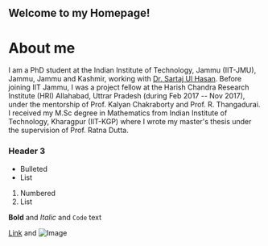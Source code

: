 ## Welcome to my Homepage!


# About me
I am a PhD student at the Indian Institute of Technology, Jammu (IIT-JMU), Jammu, Jammu and Kashmir, working with [Dr. Sartaj Ul Hasan](https://sites.google.com/site/sartajulhasan/). Before joining IIT Jammu, I was a project fellow at the Harish Chandra Research Institute (HRI) Allahabad, Uttrar Pradesh (during Feb 2017 -- Nov 2017), under the mentorship of Prof. Kalyan Chakraborty and Prof. R. Thangadurai. I received my M.Sc degree in Mathematics from Indian Institute of Technology, Kharagpur (IIT-KGP) where I wrote my master's thesis under the supervision of Prof. Ratna Dutta.

### Header 3

- Bulleted
- List

1. Numbered
2. List

**Bold** and _Italic_ and `Code` text

[Link](url) and ![Image](src)
```
